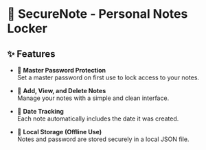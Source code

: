 # 🔐 SecureNote - Personal Notes Locker

## ✨ Features

- 🔑 **Master Password Protection**  
  Set a master password on first use to lock access to your notes.

- 📝 **Add, View, and Delete Notes**  
  Manage your notes with a simple and clean interface.

- 📅 **Date Tracking**  
  Each note automatically includes the date it was created.

- 💾 **Local Storage (Offline Use)**  
  Notes and password are stored securely in a local JSON file.
